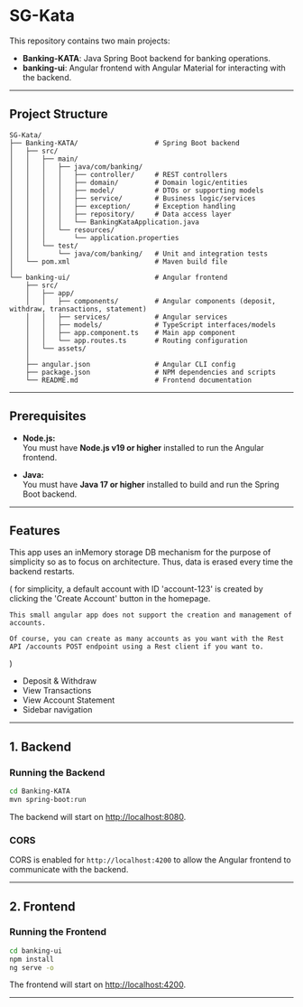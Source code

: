 # SG-Kata

This repository contains two main projects:

- **Banking-KATA**: Java Spring Boot backend for banking operations.
- **banking-ui**: Angular frontend with Angular Material for interacting with the backend.

---

## Project Structure

```
SG-Kata/
├── Banking-KATA/                   # Spring Boot backend
│   ├── src/
│   │   ├── main/
│   │   │   ├── java/com/banking/
│   │   │   │   ├── controller/     # REST controllers
│   │   │   │   ├── domain/         # Domain logic/entities
│   │   │   │   ├── model/          # DTOs or supporting models
│   │   │   │   ├── service/        # Business logic/services
│   │   │   │   ├── exception/      # Exception handling
│   │   │   │   ├── repository/     # Data access layer
│   │   │   │   └── BankingKataApplication.java
│   │   │   └── resources/
│   │   │       └── application.properties
│   │   └── test/
│   │       └── java/com/banking/   # Unit and integration tests
│   └── pom.xml                     # Maven build file
│
└── banking-ui/                     # Angular frontend
    ├── src/
    │   ├── app/
    │   │   ├── components/         # Angular components (deposit, withdraw, transactions, statement)
    │   │   ├── services/           # Angular services 
    │   │   ├── models/             # TypeScript interfaces/models
    │   │   ├── app.component.ts    # Main app component
    │   │   └── app.routes.ts       # Routing configuration
    │   └── assets/
    │
    ├── angular.json                # Angular CLI config
    ├── package.json                # NPM dependencies and scripts
    └── README.md                   # Frontend documentation
```

---

## Prerequisites

- **Node.js:**  
  You must have **Node.js v19 or higher** installed to run the Angular frontend.

- **Java:**  
  You must have **Java 17 or higher** installed to build and run the Spring Boot backend.

---


## Features

This app uses an inMemory storage DB mechanism for the purpose of simplicity so as to focus on architecture.
Thus, data is erased every time the backend restarts.

  ( 
    for simplicity, a default account with ID 'account-123' is created by clicking the 'Create Account' button in the homepage.

    This small angular app does not support the creation and management of accounts.

    Of course, you can create as many accounts as you want with the Rest API /accounts POST endpoint using a Rest client if you want to.
  )
- Deposit & Withdraw
- View Transactions
- View Account Statement
- Sidebar navigation

---

## 1. Backend

### Running the Backend

```sh
cd Banking-KATA
mvn spring-boot:run
```

The backend will start on [http://localhost:8080](http://localhost:8080).

### CORS

CORS is enabled for `http://localhost:4200` to allow the Angular frontend to communicate with the backend.

---

## 2. Frontend

### Running the Frontend

```sh
cd banking-ui
npm install
ng serve -o
```

The frontend will start on [http://localhost:4200](http://localhost:4200).

---


